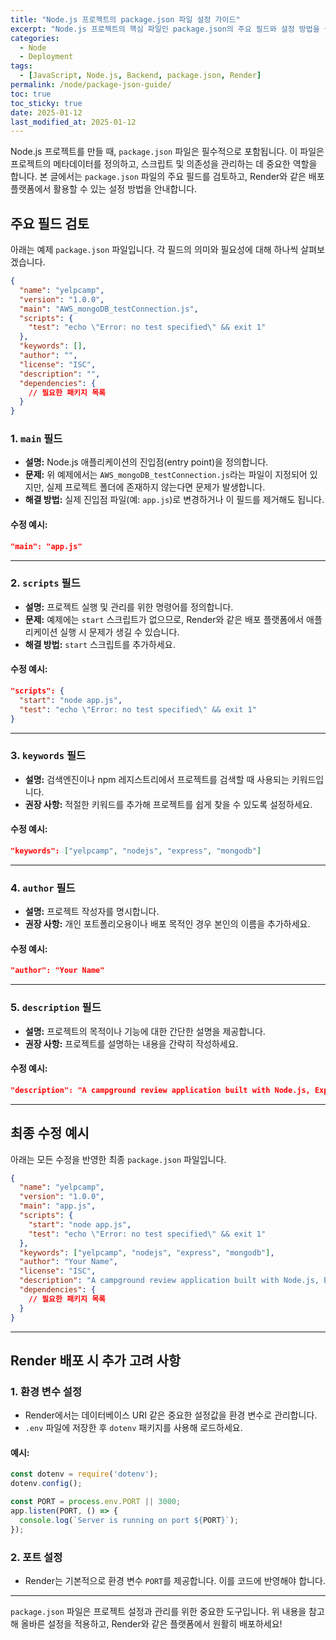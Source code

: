 ```yaml
---
title: "Node.js 프로젝트의 package.json 파일 설정 가이드"
excerpt: "Node.js 프로젝트의 핵심 파일인 package.json의 주요 필드와 설정 방법을 설명하며, 배포 플랫폼 Render에서 활용하는 방법을 안내합니다."
categories:
  - Node
  - Deployment
tags:
  - [JavaScript, Node.js, Backend, package.json, Render]
permalink: /node/package-json-guide/
toc: true
toc_sticky: true
date: 2025-01-12
last_modified_at: 2025-01-12
---
```


Node.js 프로젝트를 만들 때, `package.json` 파일은 필수적으로 포함됩니다. 이 파일은 프로젝트의 메타데이터를 정의하고, 스크립트 및 의존성을 관리하는 데 중요한 역할을 합니다. 본 글에서는 `package.json` 파일의 주요 필드를 검토하고, Render와 같은 배포 플랫폼에서 활용할 수 있는 설정 방법을 안내합니다.

## 주요 필드 검토

아래는 예제 `package.json` 파일입니다. 각 필드의 의미와 필요성에 대해 하나씩 살펴보겠습니다.

```json
{
  "name": "yelpcamp",
  "version": "1.0.0",
  "main": "AWS_mongoDB_testConnection.js",
  "scripts": {
    "test": "echo \"Error: no test specified\" && exit 1"
  },
  "keywords": [],
  "author": "",
  "license": "ISC",
  "description": "",
  "dependencies": {
    // 필요한 패키지 목록
  }
}
```

### 1. `main` 필드
- **설명:** Node.js 애플리케이션의 진입점(entry point)을 정의합니다.
- **문제:** 위 예제에서는 `AWS_mongoDB_testConnection.js`라는 파일이 지정되어 있지만, 실제 프로젝트 폴더에 존재하지 않는다면 문제가 발생합니다.
- **해결 방법:** 실제 진입점 파일(예: `app.js`)로 변경하거나 이 필드를 제거해도 됩니다.
  
#### 수정 예시:
```json
"main": "app.js"
```

---

### 2. `scripts` 필드
- **설명:** 프로젝트 실행 및 관리를 위한 명령어를 정의합니다.
- **문제:** 예제에는 `start` 스크립트가 없으므로, Render와 같은 배포 플랫폼에서 애플리케이션 실행 시 문제가 생길 수 있습니다.
- **해결 방법:** `start` 스크립트를 추가하세요.

#### 수정 예시:
```json
"scripts": {
  "start": "node app.js",
  "test": "echo \"Error: no test specified\" && exit 1"
}
```

---

### 3. `keywords` 필드
- **설명:** 검색엔진이나 npm 레지스트리에서 프로젝트를 검색할 때 사용되는 키워드입니다.
- **권장 사항:** 적절한 키워드를 추가해 프로젝트를 쉽게 찾을 수 있도록 설정하세요.

#### 수정 예시:
```json
"keywords": ["yelpcamp", "nodejs", "express", "mongodb"]
```

---

### 4. `author` 필드
- **설명:** 프로젝트 작성자를 명시합니다.
- **권장 사항:** 개인 포트폴리오용이나 배포 목적인 경우 본인의 이름을 추가하세요.

#### 수정 예시:
```json
"author": "Your Name"
```

---

### 5. `description` 필드
- **설명:** 프로젝트의 목적이나 기능에 대한 간단한 설명을 제공합니다.
- **권장 사항:** 프로젝트를 설명하는 내용을 간략히 작성하세요.

#### 수정 예시:
```json
"description": "A campground review application built with Node.js, Express, and MongoDB."
```

---

## 최종 수정 예시
아래는 모든 수정을 반영한 최종 `package.json` 파일입니다.

```json
{
  "name": "yelpcamp",
  "version": "1.0.0",
  "main": "app.js",
  "scripts": {
    "start": "node app.js",
    "test": "echo \"Error: no test specified\" && exit 1"
  },
  "keywords": ["yelpcamp", "nodejs", "express", "mongodb"],
  "author": "Your Name",
  "license": "ISC",
  "description": "A campground review application built with Node.js, Express, and MongoDB.",
  "dependencies": {
    // 필요한 패키지 목록
  }
}
```

---

## Render 배포 시 추가 고려 사항

### 1. 환경 변수 설정
- Render에서는 데이터베이스 URI 같은 중요한 설정값을 환경 변수로 관리합니다.
- `.env` 파일에 저장한 후 `dotenv` 패키지를 사용해 로드하세요.

#### 예시:
```javascript
const dotenv = require('dotenv');
dotenv.config();

const PORT = process.env.PORT || 3000;
app.listen(PORT, () => {
  console.log(`Server is running on port ${PORT}`);
});
```

### 2. 포트 설정
- Render는 기본적으로 환경 변수 `PORT`를 제공합니다. 이를 코드에 반영해야 합니다.

---

`package.json` 파일은 프로젝트 설정과 관리를 위한 중요한 도구입니다. 위 내용을 참고해 올바른 설정을 적용하고, Render와 같은 플랫폼에서 원활히 배포하세요!

